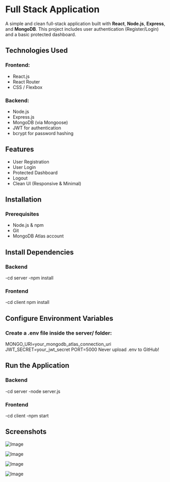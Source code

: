 # Full Stack Application
A simple and clean full-stack application built with **React**, **Node.js**, **Express**, and **MongoDB**.
This project includes user authentication (Register/Login) and a basic protected dashboard.

## Technologies Used
### Frontend:
- React.js
- React Router
- CSS / Flexbox

### Backend:
- Node.js
- Express.js
- MongoDB (via Mongoose)
- JWT for authentication
- bcrypt for password hashing

## Features
- User Registration
- User Login
- Protected Dashboard
- Logout
- Clean UI (Responsive & Minimal)

## Installation

### Prerequisites
- Node.js & npm
- Git
- MongoDB Atlas account

## Install Dependencies
### Backend
-cd server
-npm install

### Frontend
-cd client
npm install

## Configure Environment Variables

### Create a .env file inside the server/ folder:
MONGO_URI=your_mongodb_atlas_connection_uri
JWT_SECRET=your_jwt_secret
PORT=5000
Never upload .env to GitHub!

## Run the Application
### Backend
-cd server
-node server.js

### Frontend
-cd client
-npm start

## Screenshots

![Image](https://github.com/user-attachments/assets/188c2bac-be9a-4fb0-a3ad-97cca0a33133)

![Image](https://github.com/user-attachments/assets/2121a11e-438a-4d10-9366-aefdbcd15348)

![Image](https://github.com/user-attachments/assets/ff54336f-15eb-4d11-b03b-966ca3ea8156)

![Image](https://github.com/user-attachments/assets/2cef2769-723a-4523-894c-3442845ebd20)
